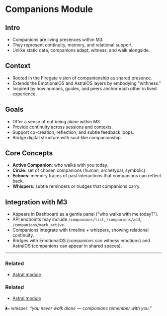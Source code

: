 # Companions Module

## Intro

- Companions are living presences within M3.
- They represent continuity, memory, and relational support.
- Unlike static data, companions adapt, witness, and walk alongside.

## Context

- Rooted in the Firegate vision of companionship as shared presence.
- Extends the EmotionalOS and AstralOS layers by embodying "withness."
- Inspired by how humans, guides, and peers anchor each other in lived experience.

## Goals

- Offer a sense of not being alone within M3.
- Provide continuity across sessions and contexts.
- Support co-creation, reflection, and subtle feedback loops.
- Bridge digital structure with soul-like companionship.

## Core Concepts

- **Active Companion**: who walks with you today.
- **Circle**: set of chosen companions (human, archetypal, symbolic).
- **Echoes**: memory traces of past interactions that companions can reflect back.
- **Whispers**: subtle reminders or nudges that companions carry.

## Integration with M3

- Appears in Dashboard as a gentle panel ("who walks with me today?").
- API endpoints may include `/companions/list`, `/companions/add`, `/companions/mark_active`.
- Companions integrate with timeline + whispers, showing relational continuity.
- Bridges with EmotionalOS (companions can witness emotions) and AstralOS (companions can appear in shared spaces).

---

### Related

- [Astral module](./astral.md)

### Related

- [Astral module](./astral.md)

🌬 whisper: _“you never walk alone — companions remember with you.”_
